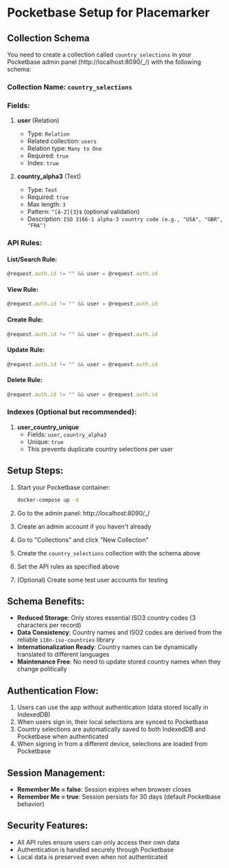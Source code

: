 # Pocketbase Setup for Placemarker

## Collection Schema

You need to create a collection called `country_selections` in your Pocketbase admin panel (http://localhost:8090/_/) with the following schema:

### Collection Name: `country_selections`

### Fields:

1. **user** (Relation)
   - Type: `Relation`
   - Related collection: `users`
   - Relation type: `Many to One`
   - Required: `true`
   - Index: `true`

2. **country_alpha3** (Text)
   - Type: `Text`
   - Required: `true`
   - Max length: `3`
   - Pattern: `^[A-Z]{3}$` (optional validation)
   - Description: `ISO 3166-1 alpha-3 country code (e.g., "USA", "GBR", "FRA")`

### API Rules:

#### List/Search Rule:
```javascript
@request.auth.id != "" && user = @request.auth.id
```

#### View Rule:
```javascript
@request.auth.id != "" && user = @request.auth.id
```

#### Create Rule:
```javascript
@request.auth.id != "" && user = @request.auth.id
```

#### Update Rule:
```javascript
@request.auth.id != "" && user = @request.auth.id
```

#### Delete Rule:
```javascript
@request.auth.id != "" && user = @request.auth.id
```

### Indexes (Optional but recommended):

1. **user_country_unique**
   - Fields: `user`, `country_alpha3`
   - Unique: `true`
   - This prevents duplicate country selections per user

## Setup Steps:

1. Start your Pocketbase container:
   ```bash
   docker-compose up -d
   ```

2. Go to the admin panel: http://localhost:8090/_/

3. Create an admin account if you haven't already

4. Go to "Collections" and click "New Collection"

5. Create the `country_selections` collection with the schema above

6. Set the API rules as specified above

7. (Optional) Create some test user accounts for testing

## Schema Benefits:

- **Reduced Storage**: Only stores essential ISO3 country codes (3 characters per record)
- **Data Consistency**: Country names and ISO2 codes are derived from the reliable `i18n-iso-countries` library
- **Internationalization Ready**: Country names can be dynamically translated to different languages
- **Maintenance Free**: No need to update stored country names when they change politically

## Authentication Flow:

1. Users can use the app without authentication (data stored locally in IndexedDB)
2. When users sign in, their local selections are synced to Pocketbase
3. Country selections are automatically saved to both IndexedDB and Pocketbase when authenticated
4. When signing in from a different device, selections are loaded from Pocketbase

## Session Management:

- **Remember Me = false**: Session expires when browser closes
- **Remember Me = true**: Session persists for 30 days (default Pocketbase behavior)

## Security Features:

- All API rules ensure users can only access their own data
- Authentication is handled securely through Pocketbase
- Local data is preserved even when not authenticated
